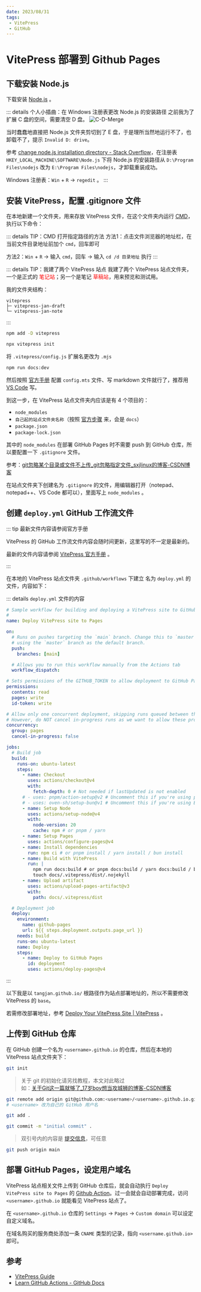 ```yaml
---
date: 2023/08/31
tags: 
 - VitePress
 - GitHub
---
```


# VitePress 部署到 Github Pages

## 下载安装 Node.js

下载安装 [Node.js](https://nodejs.org/en) 。

::: details 个人小插曲：在 Windows 注册表更改 Node.js 的安装路径
之前我为了扩展 C 盘的空间，需要清空 D 盘。
![C-D-Merge](https://cdn.jsdelivr.net/gh/tangjan/imgBed/notes/2023/08/31/vitepress-github-pages/C-D-Merge.jpg)

当时蠢蠢地直接把 Node.js 文件夹剪切到了 E 盘，于是理所当然地运行不了，也卸载不了，提示 `Invalid D: drive`。

参考 [change node.js installation directory - Stack Overflow](https://stackoverflow.com/questions/35451598/change-node-js-installation-directory)，在注册表 `HKEY_LOCAL_MACHINE\SOFTWARE\Node.js` 下将 Node.js 的安装路径从 `D:\Program Files\nodejs` 改为 `E:\Program Files\nodejs`，才卸载重装成功。

Windows 注册表：`Win` + `R` → `regedit` 。
:::

## 安装 VitePress，配置 .gitignore 文件

在本地新建一个文件夹，用来存放 VitePress 文件，在这个文件夹内运行 [CMD](https://en.wikipedia.org/wiki/Cmd.exe)，执行以下命令：

::: details TIP：CMD 打开指定路径的方法
方法1：点击文件浏览器的地址栏，在当前文件目录地址前加个 `cmd`，回车即可

方法2：`Win` + `R` → 输入 `cmd`，回车 → 输入 `cd /d 目录地址` 执行
:::

::: details TIP：我建了两个 VitePress 站点
我建了两个 VitePress 站点文件夹，一个是正式的 <font color="red">笔记站</font>；另一个是笔记 <font color="red">草稿站</font>，用来预览和测试用。

我的文件夹结构：

```
vitepress
├─ vitepress-jan-draft
└─ vitepress-jan-note
```

:::

```sh
npm add -D vitepress
```

```sh
npx vitepress init
```

将 `.vitepress/config.js` 扩展名更改为 `.mjs`

```sh
npm run docs:dev
```

然后按照 [官方手册](https://vitepress.dev/reference/default-theme-config) 配置 `config.mts` 文件、写 markdown 文件就行了，推荐用 [VS Code](https://code.visualstudio.com/) 写。

到这一步，在 VitePress 站点文件夹内应该是有 4 个项目的：

- `node_modules`
- `自己起的站点文件夹名称`（按照 [官方步骤](https://vitepress.dev/guide/getting-started#installation) 来，会是 `docs`）
- `package.json`
- `package-lock.json`

其中的 `node_modules` 在部署 GitHub Pages 时不需要 push 到 GitHub 仓库，所以要配置一下 `.gitignore` 文件。

参考：[git忽略某个目录或文件不上传_git忽略指定文件_sxjlinux的博客-CSDN博客](https://blog.csdn.net/sunxiaoju/article/details/86495234)

在站点文件夹下创建名为 `.gitignore` 的文件，用编辑器打开（notepad、notepad++、VS Code 都可以），里面写上 `node_modules` 。

## 创建 `deploy.yml` GitHub 工作流文件

::: tip 最新文件内容请参阅官方手册

VitePress 的 GitHub 工作流文件内容会随时间更新，这里写的不一定是最新的。

最新的文件内容请参阅 [VitePress 官方手册](https://vitepress.dev/guide/deploy#github-pages) 。

:::

在本地的 VitePress 站点文件夹 `.github/workflows` 下建立 名为 `deploy.yml` 的文件，内容如下：

::: details `deploy.yml` 文件的内容

```yml
# Sample workflow for building and deploying a VitePress site to GitHub Pages
#
name: Deploy VitePress site to Pages

on:
  # Runs on pushes targeting the `main` branch. Change this to `master` if you're
  # using the `master` branch as the default branch.
  push:
    branches: [main]

  # Allows you to run this workflow manually from the Actions tab
  workflow_dispatch:

# Sets permissions of the GITHUB_TOKEN to allow deployment to GitHub Pages
permissions:
  contents: read
  pages: write
  id-token: write

# Allow only one concurrent deployment, skipping runs queued between the run in-progress and latest queued.
# However, do NOT cancel in-progress runs as we want to allow these production deployments to complete.
concurrency:
  group: pages
  cancel-in-progress: false

jobs:
  # Build job
  build:
    runs-on: ubuntu-latest
    steps:
      - name: Checkout
        uses: actions/checkout@v4
        with:
          fetch-depth: 0 # Not needed if lastUpdated is not enabled
      # - uses: pnpm/action-setup@v2 # Uncomment this if you're using pnpm
      # - uses: oven-sh/setup-bun@v1 # Uncomment this if you're using Bun
      - name: Setup Node
        uses: actions/setup-node@v4
        with:
          node-version: 20
          cache: npm # or pnpm / yarn
      - name: Setup Pages
        uses: actions/configure-pages@v4
      - name: Install dependencies
        run: npm ci # or pnpm install / yarn install / bun install
      - name: Build with VitePress
        run: |
          npm run docs:build # or pnpm docs:build / yarn docs:build / bun run docs:build
          touch docs/.vitepress/dist/.nojekyll
      - name: Upload artifact
        uses: actions/upload-pages-artifact@v3
        with:
          path: docs/.vitepress/dist

  # Deployment job
  deploy:
    environment:
      name: github-pages
      url: ${{ steps.deployment.outputs.page_url }}
    needs: build
    runs-on: ubuntu-latest
    name: Deploy
    steps:
      - name: Deploy to GitHub Pages
        id: deployment
        uses: actions/deploy-pages@v4
```

:::

以下我是以 `tangjan.github.io/` 根路径作为站点部署地址的，所以不需要修改 VitePress 的 `base`。

若需修改部署地址，参考 [Deploy Your VitePress Site | VitePress](https://vitepress.dev/guide/deploy#setting-a-public-base-path) 。

## 上传到 GitHub 仓库

在 GitHub 创建一个名为 `<username>.github.io` 的仓库，然后在本地的 VitePress 站点文件夹下：

```sh
git init
```

>关于 git 的初始化请另找教程，本文对此略过
<br>如：[关于Git这一篇就够了_17岁boy想当攻城狮的博客-CSDN博客](https://blog.csdn.net/bjbz_cxy/article/details/116703787)

```sh
git remote add origin git@github.com:<username>/<username>.github.io.git
# <username> 改为自己的 GitHub 用户名
```

```sh
git add .
```

```sh
git commit -m "initial commit" .
```

> 双引号内的内容是 [提交信息](https://git-scm.com/docs/git-commit#Documentation/git-commit.txt--mltmsggt)，可任意

```sh
git push origin main
```

## 部署 GitHub Pages，设定用户域名

VitePress 站点相关文件上传到 GitHub 仓库后，就会自动执行 `Deploy VitePress site to Pages` 的 [Github Action](https://docs.github.com/en/actions/learn-github-actions)。过一会就会自动部署完成，访问 `<username>.github.io` 就能看见 VitePress 站点了。

在 `<username>.github.io` 仓库的 `Settings` → `Pages` → `Custom domain` 可以设定自定义域名。

在域名购买的服务商处添加一条 `CNAME` 类型的记录，指向 `<username.github.io>` 即可。

## 参考

- [VitePress Guide](https://vitepress.dev/guide/what-is-vitepress)
- [Learn GitHub Actions - GitHub Docs](https://docs.github.com/en/actions/learn-github-actions)
